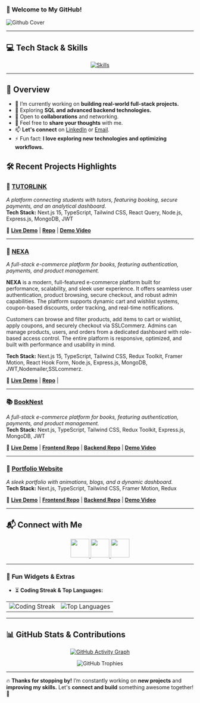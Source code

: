 ### 🚀 **Welcome to My GitHub!**

![Github Cover](./images/CoverGit.gif)

---

## 💻 **Tech Stack & Skills**

<p align="center">
  <a href="#"><img src="https://skillicons.dev/icons?i=html,css,tailwind,js,ts,react,redux,next,nodejs,express,mongodb,postman,figma" alt="Skills" /></a>
</p>

---

## 🚀 **Overview**

- 🔭 I’m currently working on **building real-world full-stack projects.**
- 🌱 Exploring **SQL and advanced backend technologies.**
- 🤝 Open to **collaborations** and networking.
- 💬 Feel free to **share your thoughts** with me.
- 📫 **Let's connect** on [LinkedIn](https://www.linkedin.com/in/md-shakilhossain) or [Email](mailto:mrshakilhossain@outlook.com).
- ⚡ Fun fact: **I love exploring new technologies and optimizing workflows.**

## 🛠️ **Recent Projects Highlights**

### 🚀 [**TUTORLINK**](https://tutor-link-web.vercel.app)

_A platform connecting students with tutors, featuring booking, secure payments, and an analytical dashboard._  
**Tech Stack:** Next.js 15, TypeScript, Tailwind CSS, React Query, Node.js, Express.js, MongoDB, JWT

🔗 **[Live Demo](https://tutor-link-web.vercel.app)** | [**Repo**](https://github.com/Shakilofficial/tutor-link.git) | [**Demo Video**](https://drive.google.com/file/d/1N5F7j7pJMCdSdqy8DQcU_JiwhSq27-Mf/view)

---


### 🛒 [**NEXA**](https://ecom-nexa-web.vercel.app)
_A full-stack e-commerce platform for books, featuring authentication, payments, and product management._

**NEXA** is a modern, full-featured e-commerce platform built for performance, scalability, and sleek user experience. It offers seamless user authentication, product browsing, secure checkout, and robust admin capabilities. The platform supports dynamic cart and wishlist systems, coupon-based discounts, order tracking, and real-time notifications.

Customers can browse and filter products, add items to cart or wishlist, apply coupons, and securely checkout via SSLCommerz. Admins can manage products, users, and orders from a dedicated dashboard with role-based access control. The entire platform is responsive, optimized, and built with performance and usability in mind.

**Tech Stack:** Next.js 15, TypeScript, Tailwind CSS, Redux Toolkit, Framer Motion, React Hook Form, Node.js, Express.js, MongoDB, JWT,Nodemailer,SSLcommerz.

🔗 **[Live Demo](https://ecom-nexa-web.vercel.app)** | [**Repo**](https://github.com/Shakilofficial/nextmart-client.git) |

---

### 📚 [**BookNest**](https://booknest-blond.vercel.app)

_A full-stack e-commerce platform for books, featuring authentication, payments, and product management._  
**Tech Stack:** Next.js, TypeScript, Tailwind CSS, Redux Toolkit, Express.js, MongoDB, JWT

🔗 **[Live Demo](https://booknest-blond.vercel.app)** | [**Frontend Repo**](https://github.com/Shakilofficial/bookNest-client.git) | [**Backend Repo**](https://github.com/Shakilofficial/bookNest-server.git) | [**Demo Video**](https://drive.google.com/file/d/1GARhg0KL9KvNqonQexFuEd6hXiccUSi0/view)

---

### 🎨 [**Portfolio Website**](https://shakil-tawny.vercel.app)

_A sleek portfolio with animations, blogs, and a dynamic dashboard._  
**Tech Stack:** Next.js, TypeScript, Tailwind CSS, Framer Motion, Redux

🔗 **[Live Demo](https://shakil-tawny.vercel.app)** | [**Frontend Repo**](https://github.com/Shakilofficial/portfolio-client.git) | [**Backend Repo**](https://github.com/Shakilofficial/portfolio-server.git) | [**Demo Video**](https://drive.google.com/file/d/1G0u7BVb99tnnNps1LVl3K8pcsIBx8cnr/view)

---

## 📬 **Connect with Me**

<p align="center">
  <a href="https://www.facebook.com/iamshakilhossain">
    <img height="50" src="https://img.shields.io/badge/Facebook-1877F2?style=for-the-badge&logo=facebook&logoColor=white"/>
  </a>
  <a href="https://www.linkedin.com/in/md-shakilhossain">
    <img height="50" src="https://img.shields.io/badge/LinkedIn-0077B5?style=for-the-badge&logo=linkedin&logoColor=white"/>
  </a>
  <a href="mailto:mrshakilhossain@outlook.com">
    <img height="50" src="https://img.shields.io/badge/Email-D14836?style=for-the-badge&logo=gmail&logoColor=white"/>
  </a>
</p>

---

### 🎯 **Fun Widgets & Extras**

- ⏳ **Coding Streak & Top Languages:**

<div align="center">
  <table>
    <tr>
      <td>
        <img src="https://github-readme-streak-stats.herokuapp.com?user=Shakilofficial&theme=algolia&border_radius=5" alt="Coding Streak"/>
      </td>
      <td>
        <img src="https://github-readme-stats.vercel.app/api/top-langs/?username=Shakilofficial&layout=compact&theme=algolia" alt="Top Languages"/>
      </td>
    </tr>
  </table>
</div>

---

## 📊 **GitHub Stats & Contributions**

<p align="center">
  <a href="https://github.com/Shakilofficial">
    <img src="https://github-readme-activity-graph.vercel.app/graph?username=Shakilofficial&theme=algolia" alt="GitHub Activity Graph"/>
  </a>
</p>

<p align="center">
  <img src="https://github-profile-trophy.vercel.app/?username=Shakilofficial&theme=algolia&no-frame=true&margin-w=15" alt="GitHub Trophies" />
</p>

---

🔥 **Thanks for stopping by!** I’m constantly working on **new projects** and **improving my skills.** Let's **connect and build** something awesome together! 🚀
